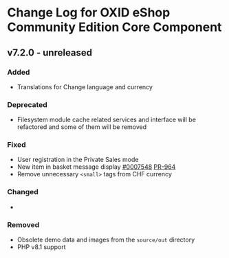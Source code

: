 # Change Log for OXID eShop Community Edition Core Component

## v7.2.0 - unreleased

### Added
- Translations for Change language and currency

### Deprecated
- Filesystem module cache related services and interface will be refactored and some of them will be removed

### Fixed
- User registration in the Private Sales mode
- New item in basket message display [#0007548](https://bugs.oxid-esales.com/view.php?id=7548) [PR-964](https://github.com/OXID-eSales/oxideshop_ce/pull/964)
- Remove unnecessary `<small>` tags from CHF currency

### Changed
-  

### Removed
- Obsolete demo data and images from the `source/out` directory
- PHP v8.1 support
